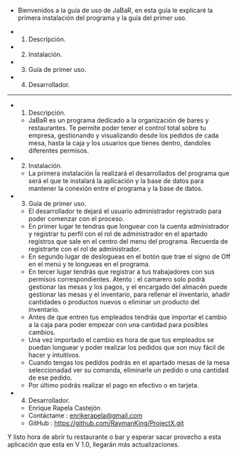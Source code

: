 * Bienvenidos a la guía de uso de JaBaR, en esta guía le explicaré la primera instalación del programa y la guía del primer uso.

* 1. Descripción.
* 2. Instalación.
* 3. Guía de primer uso.
* 4. Desarrollador.
--------------------------------------------------

* 1. Descripción.
	* JaBaR es un programa dedicado a la organización de bares y restaurantes. Te permite poder tener el control total sobre tu empresa, gestionando y visualizando desde los pedidos de cada mesa, hasta la caja y los usuarios que tienes dentro, dandoles diferentes permisos.

* 2. Instalación.
	* La primera instalación ĺa realizará el desarrollados del programa que será el que te instalará la aplicación y la base de datos para mantener la conexión entre el programa y la base de datos.

* 3. Guía de primer uso.
	* El desarrollador te dejará el usuario administrador registrado para poder comenzar con el proceso.
	* En primer lugar te tendras que longuear con la cuenta administrador y registrar tu perfil con el rol de administrador en el apartado registros que sale en el centro del menu del programa. Recuerda de registrarte con el rol de administrador.
	* En segundo lugar de deslogueas en el botón que trae el signo de Off en el menú y te longueas en el programa.
	* En tercer lugar tendrás que registrar a tus trabajadores con sus permisos correspondientes. Atento : el camarero solo podrá gestionar las mesas y los pagos, y el encargado del almacén puede gestionar las mesas y el inventario, para rellenar el inventario, añadir cantidades o productos nuevos o eliminar un producto del inventario.
	* Antes de que entren tus empleados tendrás que importar el cambio a la caja para poder empezar con una cantidad para posibles cambios.
	* Una vez importado el cambio es hora de que tus empleados se puedan longuear y poder realizar los pedidos que son muy fácil de hacer y intuitivos.
	* Cuando tengas los pedidos podrás en el apartado mesas de la mesa seleccionadad ver su comanda, eliminarle un pedido o una cantidad de ese pedido.
	* Por último podrás realizar el pago en efectivo o en tarjeta.

* 4. Desarrollador.
	* Enrique Rapela Castejón.
	* Contáctame : enrikerapela@gmail.com
	* GitHub : https://github.com/RaymanKing/ProjectX.git

Y listo hora de abrir tu restaurante o bar y esperar sacar provecho a esta aplicación que esta en V 1.0, llegarán más actualizaciones.

